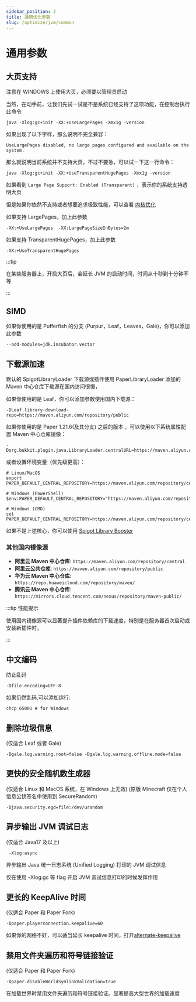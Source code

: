 ```yaml
---
sidebar_position: 2
title: 通用优化参数
slug: /optimize/jvm/common
---
```


# 通用参数

## 大页支持

注意在 WINDOWS 上使用大页，必须要以管理员启动

当然，在动手前，让我们先试一试是不是系统已经支持了这项功能，在控制台执行此命令

```shell
java -Xlog:gc+init -XX:+UseLargePages -Xmx1g -version
```

如果出现了以下字样，那么说明不完全兼容：

```shell
UseLargePages disabled, no large pages configured and available on the system.
```

那么就说明当前系统并不支持大页，不过不要急，可以试一下这一行命令：

```shell
java -Xlog:gc+init -XX:+UseTransparentHugePages -Xmx1g -version
```

如果看到 `Large Page Support: Enabled (Transparent)` ，表示你的系统支持透明大页

但是如果你依然不支持或者想要追求极致性能，可以查看 [内核优化](../kernel.md)

如果支持 LargePages，加上此参数

```shell
-XX:+UseLargePages  -XX:LargePageSizeInBytes=2m
```

如果支持 TransparentHugePages，加上此参数

```shell
-XX:+UseTransparentHugePages
```

:::tip

在某些服务器上，开启大页后，会延长 JVM 的启动时间，时间从十秒到十分钟不等

:::

## SIMD

如果你使用的是 Pufferfish 的分支 (Purpur，Leaf，Leaves，Gale)，你可以添加此参数

```shell
--add-modules=jdk.incubator.vector
```

## 下载源加速

默认的 SpigotLibraryLoader 下载源或插件使用 PaperLibraryLoader 添加的 Maven 中心仓库下载源在国内访问很慢，

如果你使用的是 Leaf，你可以添加参数使用国内下载源：

```shell
-DLeaf.library-download-repo=https://maven.aliyun.com/repository/public
```

如果你使用的是 Paper 1.21.6(及其分支) 之后的版本 ，可以使用以下系统属性配置 Maven 中心仓库镜像：

```shell
-Dorg.bukkit.plugin.java.LibraryLoader.centralURL=https://maven.aliyun.com/repository/central
```

或者设置环境变量（优先级更高）：

```shell
# Linux/MacOS
export PAPER_DEFAULT_CENTRAL_REPOSITORY=https://maven.aliyun.com/repository/central

# Windows (PowerShell)
$env:PAPER_DEFAULT_CENTRAL_REPOSITORY="https://maven.aliyun.com/repository/central"

# Windows (CMD)
set PAPER_DEFAULT_CENTRAL_REPOSITORY=https://maven.aliyun.com/repository/central
```

如果不是上述核心，你可以使用 [Spigot Library Booster](/docs-java/process/plugin/more/tittle-tattle.md#spigot-library-booster)

### 其他国内镜像源

- **阿里云 Maven 中心仓库**: `https://maven.aliyun.com/repository/central`
- **阿里云公共仓库**: `https://maven.aliyun.com/repository/public`
- **华为云 Maven 中心仓库**: `https://repo.huaweicloud.com/repository/maven/`
- **腾讯云 Maven 中心仓库**: `https://mirrors.cloud.tencent.com/nexus/repository/maven-public/`

:::tip 性能提示

使用国内镜像源可以显著提升插件依赖库的下载速度，特别是在服务器首次启动或安装新插件时。

:::

## 中文编码

防止乱码

```shell
-Dfile.encoding=UTF-8
```

如果仍然乱码,可以添加运行:

```shell
chcp 65001 # for Windows
```

## 删除垃圾信息

(仅适合 Leaf 或者 Gale)

```shell
-Dgale.log.warning.root=false -Dgale.log.warning.offline.mode=false
```

## 更快的安全随机数生成器

(仅适合 Linux 和 MacOS 系统，在 Windows 上无效)
(原版 Minecraft 仅在个人信息公钥签名中使用到 SecureRandom)

```shell
-Djava.security.egd=file:/dev/urandom
```

## 异步输出 JVM 调试日志

(仅适合 Java17 及以上)

```shell
 -Xlog:async
```

异步输出 Java 统一日志系统 (Unified Logging) 打印的 JVM 调试信息

仅在使用 -Xlog:gc 等 flag 开启 JVM 调试信息打印的时候发挥作用

## 更长的 KeepAlive 时间

(仅适合 Paper 和 Paper Fork)

```shell
-Dpaper.playerconnection.keepalive=60
```

如果你的网络不好，可以适当延长 keepalive 时间，打开[alternate-keepalive](/docs-java/process/maintenance/optimize/go.md#心跳连接)

## 禁用文件夹遍历和符号链接验证

(仅适合 Paper 和 Paper Fork)

```shell
-Dpaper.disableWorldSymlinkValidation=true 
```

在加载世界时禁用文件夹遍历和符号链接验证。显著提高大型世界的加载速度
